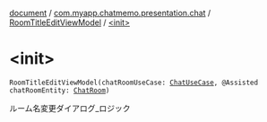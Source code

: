 [document](../../index.md) / [com.myapp.chatmemo.presentation.chat](../index.md) / [RoomTitleEditViewModel](index.md) / [&lt;init&gt;](./-init-.md)

# &lt;init&gt;

`RoomTitleEditViewModel(chatRoomUseCase: `[`ChatUseCase`](../../com.myapp.chatmemo.domain.usecase/-chat-use-case/index.md)`, @Assisted chatRoomEntity: `[`ChatRoom`](../../com.myapp.chatmemo.domain.model.entity/-chat-room/index.md)`)`

ルーム名変更ダイアログ_ロジック

